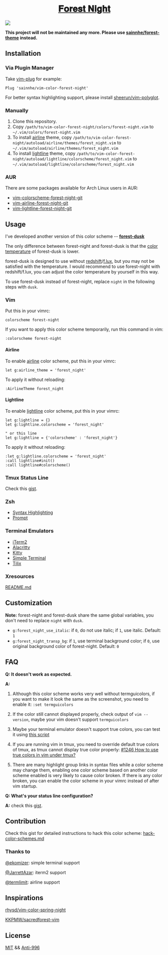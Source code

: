 <h1 align="center">
    <a href="https://gist.github.com/sainnhe/991dc3cb7d885e20f911816197c85b9d#%F0%9D%90%85%F0%9D%90%A8%F0%9D%90%AB%F0%9D%90%9E%F0%9D%90%AC%F0%9D%90%AD-%F0%9D%90%8D%F0%9D%90%A2%F0%9D%90%A0%F0%9D%90%A1%F0%9D%90%AD">𝐅𝐨𝐫𝐞𝐬𝐭 𝐍𝐢𝐠𝐡𝐭</a>
</h1>

![](https://user-images.githubusercontent.com/37491630/60754686-5174c100-9fd4-11e9-9efb-cec66f6c9062.png)

**This project will not be maintained any more. Please use [sainnhe/forest-theme](https://github.com/sainnhe/forest-theme) instead.**

## Installation

### Via Plugin Manager

Take [vim-plug](https://github.com/junegunn/vim-plug) for example:

```vim
Plug 'sainnhe/vim-color-forest-night'
```

For better syntax highlighting support, please install [sheerun/vim-polyglot](https://github.com/sheerun/vim-polyglot).

### Manually

1. Clone this repository.
2. Copy `/path/to/vim-color-forest-night/colors/forest-night.vim` to `~/.vim/colors/forest-night.vim`
3. To install [airline](https://github.com/vim-airline/vim-airline) theme, copy `/path/to/vim-color-forest-night/autoload/airline/themes/forest_night.vim` to `~/.vim/autoload/airline/themes/forest_night.vim`
4. To install [lightline](https://github.com/itchyny/lightline.vim) theme, copy `/path/to/vim-color-forest-night/autoload/lightline/colorscheme/forest_night.vim` to `~/.vim/autoload/lightline/colorscheme/forest_night.vim`

### AUR

There are some packages available for Arch Linux users in AUR:

- [vim-colorscheme-forest-night-git](https://aur.archlinux.org/packages/vim-colorscheme-forest-night-git/)
- [vim-airline-forest-night-git](https://aur.archlinux.org/packages/vim-airline-forest-night-git/)
- [vim-lightline-forest-night-git](https://aur.archlinux.org/packages/vim-lightline-forest-night-git/)

## Usage

I've developed another version of this color scheme -- **[forest-dusk](https://user-images.githubusercontent.com/37491630/61204916-1d895200-a6de-11e9-9eb1-cfedbd538e67.png)**

The only difference between forest-night and forest-dusk is that the [color temperature](https://en.wikipedia.org/wiki/Color_temperature) of forest-dusk is lower.

forest-dusk is designed to use without [redshift](http://jonls.dk/redshift/)/[f.lux](https://justgetflux.com/), but you may not be satisfied with the temperature. I would recommend to use forest-night with redshift/f.lux, you can adjust the color temperature by yourself in this way.

To use forest-dusk instead of forest-night, replace `night` in the following steps with `dusk`.

### Vim

Put this in your vimrc:

```vim
colorscheme forest-night
```

If you want to apply this color scheme temporarily, run this command in vim:

```vim
:colorscheme forest-night
```

#### Airline

To enable [airline](https://github.com/vim-airline/vim-airline) color scheme, put this in your vimrc:

```vim
let g:airline_theme = 'forest_night'
```

To apply it without reloading:

```
:AirlineTheme forest_night
```

#### Lightline

To enable [lightline](https://github.com/itchyny/lightline.vim) color scheme, put this in your vimrc:

```vim
let g:lightline = {}
let g:lightline.colorscheme = 'forest_night'

" or this line
let g:lightline = {'colorscheme' : 'forest_night'}
```

To apply it without reloading:

```vim
:let g:lightline.colorscheme = 'forest_night'
:call lightline#init()
:call lightline#colorscheme()
```

### Tmux Status Line

Check this [gist](https://gist.github.com/sainnhe/b8240bc047313fd6185bb8052df5a8fb).

### Zsh

- [Syntax Highlighting](https://github.com/sainnhe/vim-color-forest-night/tree/master/zsh#syntax-highlighting)
- [Prompt](https://github.com/sainnhe/vim-color-forest-night/tree/master/zsh#prompt)

### Terminal Emulators

- [iTerm2](./iterm2/README.md)
- [Alacritty](./alacritty/README.md)
- [Kitty](./kitty/README.md)
- [Simple Terminal](./st/README.md)
- [Tilix](./tilix/README.md)

### Xresources

[README.md](./xresources/README.md)

## Customization

**Note:** forest-night and forest-dusk share the same global variables, you don't need to replace `night` with `dusk`.

- `g:forest_night_use_italic`: if `0`, do not use italic; if `1`, use italic. Default: `1`
- `g:forest_night_transp_bg`: if `1`, use terminal background color; if `0`, use original background color of forest-night. Default: `0`

## FAQ

**Q: It doesn't work as expected.**

**A:**

1. Although this color scheme works very well without termguicolors, if you want to make it look the same as the screenshot, you need to enable it: `:set termguicolors`

2. If the color still cannot displayed properly, check output of `vim --version`, maybe your vim doesn't support `termguicolors`

3. Maybe your terminal emulator doesn't support true colors, you can test it using [this script](https://unix.stackexchange.com/questions/404414/print-true-color-24-bit-test-pattern)

4. If you are running vim in tmux, you need to override default true colors of tmux, as tmux cannot display true color properly: [#1246 How to use true colors in vim under tmux?](https://github.com/tmux/tmux/issues/1246)

5. There are many highlight group links in syntax files while a color scheme may change them, enabling one color scheme based on another color scheme enabled is very likely to cause color broken. If there is any color broken, you can enable the color scheme in your vimrc instead of after vim startup.

**Q: What's your status line configuration?**

**A:** check this [gist](https://gist.github.com/sainnhe/b8240bc047313fd6185bb8052df5a8fb).

## Contribution

Check this gist for detailed instructions to hack this color scheme: [hack-color-schemes.md](https://gist.github.com/sainnhe/911f78cbb092ac58c8734c423a464935)

### Thanks to

[@ekomizer](https://github.com/ekomizer): simple terminal support

[@JarrettAzar](https://github.com/JarrettAzar): iterm2 support

[@termlimit](https://github.com/termlimit): airline support

## Inspirations

[rhysd/vim-color-spring-night](https://github.com/rhysd/vim-color-spring-night)

[KKPMW/sacredforest-vim](https://github.com/KKPMW/sacredforest-vim)

## License

[MIT](./LICENSE) && [Anti-996](./Anti-996-LICENSE)
